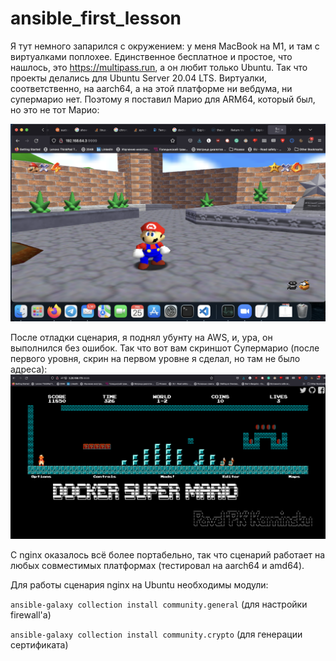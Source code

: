 # ansible_first_lesson

Я тут немного запарился с окружением: у меня MacBook на M1, и там с виртуалками поплохее. Единственное бесплатное и простое, что нашлось, это https://multipass.run, а он любит только Ubuntu. Так что проекты делались для Ubuntu Server 20.04 LTS.
Виртуалки, соответственно, на aarch64, а на этой платформе ни вебдума, ни супермарио нет.
Поэтому я поставил Марио для ARM64, который был, но это не тот Марио:

![Mario 3D](screenshots/mario3d.png)


После отладки сценария, я поднял убунту на AWS, и, ура, он выполнился без ошибок. Так что вот вам скриншот Супермарио (после первого уровня, скрин на первом уровне я сделал, но там не было адреса):
![Mario Level 2](screenshots/mariol2.png)

С nginx оказалось всё более портабельно, так что сценарий работает на любых совместимых платформах (тестировал на aarch64 и amd64).

Для работы сценария nginx на Ubuntu необходимы модули:

`ansible-galaxy collection install community.general` (для настройки firewall'а)

`ansible-galaxy collection install community.crypto` (для генерации сертификата)